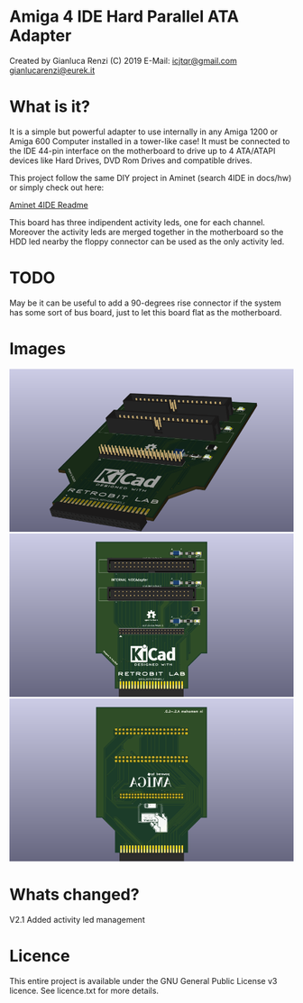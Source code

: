 # Amiga 4 IDE Hard Parallel ATA Adapter
Created by Gianluca Renzi (C) 2019
E-Mail: <icjtqr@gmail.com>
<gianlucarenzi@eurek.it>

# What is it?
It is a simple but powerful adapter to use internally in any Amiga 1200 or Amiga 600 Computer installed in a tower-like case!
It must be connected to the IDE 44-pin interface on the motherboard to drive up to 4 ATA/ATAPI devices like Hard Drives, DVD Rom Drives and compatible drives.

This project follow the same DIY project in Aminet (search 4IDE in docs/hw) or simply check out here:

[Aminet 4IDE Readme](4IDEAdapter/Aminet-4IDE/4IDE.readme)

This board has three indipendent activity leds, one for each channel. Moreover the activity leds are merged together in the motherboard so the HDD led nearby the floppy connector can be used as the only activity led.

# TODO
May be it can be useful to add a 90-degrees rise connector if the system has some sort of bus board, just to let this board flat as the motherboard.

# Images
[![](images/4IDEAdapter.png "Board Overall")](#features)
[![](images/4IDEAdapter-f.png "Board Front")](#features)
[![](images/4IDEAdapter-b.png "Board Back")](#features)

# Whats changed?
V2.1 Added activity led management

# Licence
This entire project is available under the GNU General Public License v3 licence.
See licence.txt for more details.
